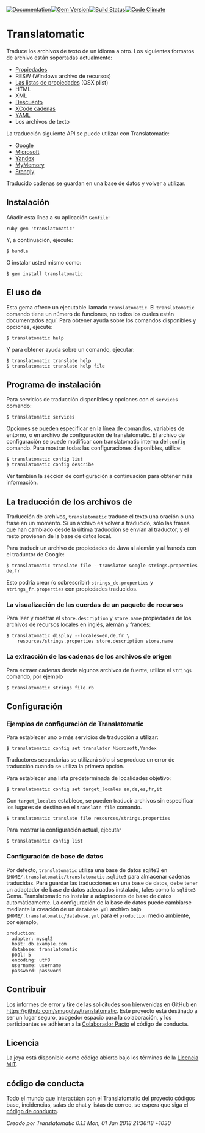 [![Documentation](http://img.shields.io/badge/yard-docs-blue.svg)](http://www.rubydoc.info/gems/translatomatic)[![Gem Version](https://badge.fury.io/rb/translatomatic.svg)](https://badge.fury.io/rb/translatomatic)[![Build Status](https://travis-ci.org/smugglys/translatomatic.svg?branch=master)](https://travis-ci.org/smugglys/translatomatic)[![Code Climate](https://codeclimate.com/github/smugglys/translatomatic.svg)](https://codeclimate.com/github/smugglys/translatomatic)

# Translatomatic

Traduce los archivos de texto de un idioma a otro. Los siguientes formatos de archivo están soportadas actualmente:

- [Propiedades](https://en.wikipedia.org/wiki/.properties)
- RESW (Windows archivo de recursos)
- [Las listas de propiedades](https://en.wikipedia.org/wiki/Property_list) (OSX plist)
- HTML
- XML
- [Descuento](https://en.wikipedia.org/wiki/Markdown)
- [XCode cadenas](https://developer.apple.com/library/content/documentation/Cocoa/Conceptual/LoadingResources/Strings/Strings.html)
- [YAML](http://yaml.org/)
- Los archivos de texto

La traducción siguiente API se puede utilizar con Translatomatic:

- [Google](https://cloud.google.com/translate/)
- [Microsoft](https://www.microsoft.com/en-us/translator/translatorapi.aspx)
- [Yandex](https://tech.yandex.com/translate/)
- [MyMemory](https://mymemory.translated.net/doc/)
- [Frengly](http://www.frengly.com/api)

Traducido cadenas se guardan en una base de datos y volver a utilizar.

## Instalación

Añadir esta línea a su aplicación `Gemfile`:

`ruby
gem 'translatomatic'
`

Y, a continuación, ejecute:

    $ bundle

O instalar usted mismo como:

    $ gem install translatomatic

## El uso de

Esta gema ofrece un ejecutable llamado `translatomatic`. El `translatomatic` comando tiene un número de funciones, no todos los cuales están documentados aquí. Para obtener ayuda sobre los comandos disponibles y opciones, ejecute:

    $ translatomatic help

Y para obtener ayuda sobre un comando, ejecutar:

    $ translatomatic translate help
    $ translatomatic translate help file

## Programa de instalación

Para servicios de traducción disponibles y opciones con el `services` comando:

    $ translatomatic services

Opciones se pueden especificar en la línea de comandos, variables de entorno, o en archivo de configuración de translatomatic. El archivo de configuración se puede modificar con translatomatic interna del `config` comando. Para mostrar todas las configuraciones disponibles, utilice:

    $ translatomatic config list
    $ translatomatic config describe

Ver también la sección de configuración a continuación para obtener más información.

## La traducción de los archivos de

Traducción de archivos, `translatomatic` traduce el texto una oración o una frase en un momento. Si un archivo es volver a traducido, sólo las frases que han cambiado desde la última traducción se envían al traductor, y el resto provienen de la base de datos local.

Para traducir un archivo de propiedades de Java al alemán y al francés con el traductor de Google:

    $ translatomatic translate file --translator Google strings.properties de,fr

Esto podría crear (o sobrescribir) `strings_de.properties` y `strings_fr.properties` con propiedades traducidos.

### La visualización de las cuerdas de un paquete de recursos

Para leer y mostrar el `store.description` y `store.name` propiedades de los archivos de recursos locales en inglés, alemán y francés:

    $ translatomatic display --locales=en,de,fr \
        resources/strings.properties store.description store.name

### La extracción de las cadenas de los archivos de origen

Para extraer cadenas desde algunos archivos de fuente, utilice el `strings` comando, por ejemplo

    $ translatomatic strings file.rb

## Configuración

### Ejemplos de configuración de Translatomatic

Para establecer uno o más servicios de traducción a utilizar:

    $ translatomatic config set translator Microsoft,Yandex

Traductores secundarias se utilizará sólo si se produce un error de traducción cuando se utiliza la primera opción.

Para establecer una lista predeterminada de localidades objetivo:

    $ translatomatic config set target_locales en,de,es,fr,it

Con `target_locales` establece, se pueden traducir archivos sin especificar los lugares de destino en el `translate file` comando.

    $ translatomatic translate file resources/strings.properties

Para mostrar la configuración actual, ejecutar

    $ translatomatic config list

### Configuración de base de datos

Por defecto, `translatomatic` utiliza una base de datos sqlite3 en `$HOME/.translatomatic/translatomatic.sqlite3` para almacenar cadenas traducidas. Para guardar las traducciones en una base de datos, debe tener un adaptador de base de datos adecuados instalado, tales como la `sqlite3` Gema. Translatomatic no instalar a adaptadores de base de datos automáticamente. La configuración de la base de datos puede cambiarse mediante la creación de un `database.yml` archivo bajo `$HOME/.translatomatic/database.yml` para el `production` medio ambiente, por ejemplo,

    production:
      adapter: mysql2
      host: db.example.com
      database: translatomatic
      pool: 5
      encoding: utf8
      username: username
      password: password

## Contribuir

Los informes de error y tire de las solicitudes son bienvenidas en GitHub en https://github.com/smugglys/translatomatic. Este proyecto está destinado a ser un lugar seguro, acogedor espacio para la colaboración, y los participantes se adhieran a la [Colaborador Pacto](http://contributor-covenant.org) el código de conducta.

## Licencia

La joya está disponible como código abierto bajo los términos de la [Licencia MIT](https://opensource.org/licenses/MIT).

## código de conducta

Todo el mundo que interactúan con el Translatomatic del proyecto códigos base, incidencias, salas de chat y listas de correo, se espera que siga el [código de conducta](https://github.com/smugglys/translatomatic/blob/master/CODE_OF_CONDUCT.md).

_Creado por Translatomatic 0.1.1 Mon, 01 Jan 2018 21:36:18 +1030_
